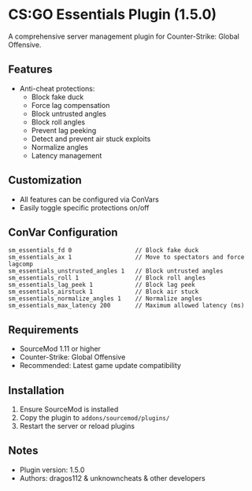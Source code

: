 # CS:GO Essentials Plugin (1.5.0)
A comprehensive server management plugin for Counter-Strike: Global Offensive.

## Features
* Anti-cheat protections:
  * Block fake duck
  * Force lag compensation
  * Block untrusted angles
  * Block roll angles
  * Prevent lag peeking
  * Detect and prevent air stuck exploits
  * Normalize angles
  * Latency management

## Customization
* All features can be configured via ConVars
* Easily toggle specific protections on/off

## ConVar Configuration
```sourcepawn
sm_essentials_fd 0                  // Block fake duck
sm_essentials_ax 1                  // Move to spectators and force lagcomp
sm_essentials_unstrusted_angles 1   // Block untrusted angles
sm_essentials_roll 1                // Block roll angles
sm_essentials_lag_peek 1            // Block lag peek
sm_essentials_airstuck 1            // Block air stuck
sm_essentials_normalize_angles 1    // Normalize angles
sm_essentials_max_latency 200       // Maximum allowed latency (ms)
```

## Requirements
* SourceMod 1.11 or higher
* Counter-Strike: Global Offensive
* Recommended: Latest game update compatibility

## Installation
1. Ensure SourceMod is installed
2. Copy the plugin to `addons/sourcemod/plugins/`
3. Restart the server or reload plugins

## Notes
* Plugin version: 1.5.0
* Authors: dragos112 & unknowncheats & other developers
